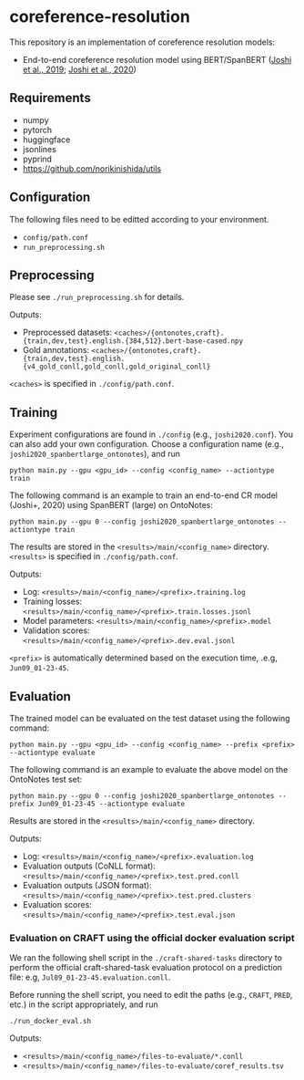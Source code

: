 # coreference-resolution

This repository is an implementation of coreference resolution models:

- End-to-end coreference resolution model using BERT/SpanBERT ([Joshi et al., 2019](https://aclanthology.org/D19-1588); [Joshi et al., 2020](https://aclanthology.org/2020.tacl-1.5))

## Requirements

- numpy
- pytorch
- huggingface
- jsonlines
- pyprind
- https://github.com/norikinishida/utils

## Configuration

The following files need to be editted according to your environment.

- `config/path.conf`
- `run_preprocessing.sh`

## Preprocessing

Please see `./run_preprocessing.sh` for details.

Outputs:

- Preprocessed datasets: `<caches>/{ontonotes,craft}.{train,dev,test}.english.{384,512}.bert-base-cased.npy`
- Gold annotations: `<caches>/{ontonotes,craft}.{train,dev,test}.english.{v4_gold_conll,gold_conll,gold_original_conll}`

`<caches>` is specified in `./config/path.conf`.

## Training

Experiment configurations are found in `./config` (e.g., `joshi2020.conf`).
You can also add your own configuration.
Choose a configuration name (e.g., `joshi2020_spanbertlarge_ontonotes`), and run

```
python main.py --gpu <gpu_id> --config <config_name> --actiontype train
```

The following command is an example to train an end-to-end CR model (Joshi+, 2020) using SpanBERT (large) on OntoNotes:

```
python main.py --gpu 0 --config joshi2020_spanbertlarge_ontonotes --actiontype train
```

The results are stored in the `<results>/main/<config_name>` directory.
`<results>` is specified in `./config/path.conf`.

Outputs:
- Log: `<results>/main/<config_name>/<prefix>.training.log`
- Training losses: `<results>/main/<config_name>/<prefix>.train.losses.jsonl`
- Model parameters: `<results>/main/<config_name>/<prefix>.model`
- Validation scores: `<results>/main/<config_name>/<prefix>.dev.eval.jsonl`

`<prefix>` is automatically determined based on the execution time, .e.g, `Jun09_01-23-45`.

## Evaluation

The trained model can be evaluated on the test dataset using the following command:

```
python main.py --gpu <gpu_id> --config <config_name> --prefix <prefix> --actiontype evaluate
```

The following command is an example to evaluate the above model on the OntoNotes test set:

```
python main.py --gpu 0 --config joshi2020_spanbertlarge_ontonotes --prefix Jun09_01-23-45 --actiontype evaluate
```

Results are stored in the `<results>/main/<config_name>` directory.

Outputs:

- Log: `<results>/main/<config_name>/<prefix>.evaluation.log`
- Evaluation outputs (CoNLL format): `<results>/main/<config_name>/<prefix>.test.pred.conll`
- Evaluation outputs (JSON format): `<results>/main/<config_name>/<prefix>.test.pred.clusters`
- Evaluation scores: `<results>/main/<config_name>/<prefix>.test.eval.json`

### Evaluation on CRAFT using the official docker evaluation script

We ran the following shell script in the `./craft-shared-tasks` directory to perform the official craft-shared-task evaluation protocol on a prediction file: e.g, `Jul09_01-23-45.evaluation.conll`.

Before running the shell script, you need to edit the paths (e.g., `CRAFT`, `PRED`, etc.) in the script appropriately, and run

```
./run_docker_eval.sh
```

Outputs:

- `<results>/main/<config_name>/files-to-evaluate/*.conll`
- `<results>/main/<config_name>/files-to-evaluate/coref_results.tsv`



